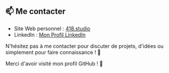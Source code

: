 ## 📫 Me contacter

- Site Web personnel : [418.studio]([https://www.418.studio/])
- LinkedIn : [Mon Profil LinkedIn](https://www.linkedin.com/in/adrien-fevre-developpeur/)

N'hésitez pas à me contacter pour discuter de projets, d'idées ou simplement pour faire connaissance ! 🤝

Merci d'avoir visité mon profil GitHub ! 🙏
